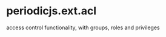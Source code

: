 periodicjs.ext.acl
==================

access control functionality, with groups, roles and privileges 
